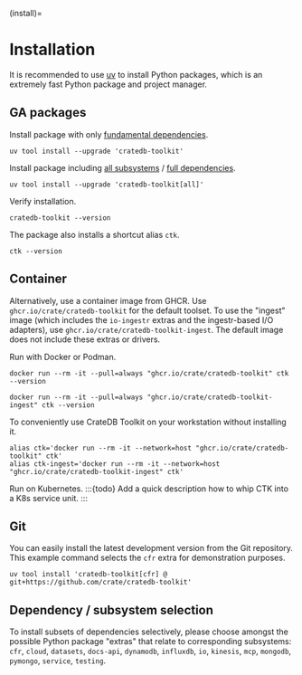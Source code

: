(install)=
# Installation

It is recommended to use [uv] to install Python packages,
which is an extremely fast Python package and project manager.

## GA packages

Install package with only [fundamental dependencies].
```shell
uv tool install --upgrade 'cratedb-toolkit'
```

Install package including [all subsystems] / [full dependencies].
```shell
uv tool install --upgrade 'cratedb-toolkit[all]'
```

Verify installation.
```shell
cratedb-toolkit --version
```

The package also installs a shortcut alias `ctk`.
```shell
ctk --version
```

## Container

Alternatively, use a container image from GHCR. Use `ghcr.io/crate/cratedb-toolkit`
for the default toolset. To use the "ingest" image (which includes the `io-ingestr`
extras and the ingestr-based I/O adapters), use `ghcr.io/crate/cratedb-toolkit-ingest`.
The default image does not include these extras or drivers.

Run with Docker or Podman.
```shell
docker run --rm -it --pull=always "ghcr.io/crate/cratedb-toolkit" ctk --version
```
```shell
docker run --rm -it --pull=always "ghcr.io/crate/cratedb-toolkit-ingest" ctk --version
```

To conveniently use CrateDB Toolkit on your workstation without installing it.
```shell
alias ctk='docker run --rm -it --network=host "ghcr.io/crate/cratedb-toolkit" ctk'
alias ctk-ingest='docker run --rm -it --network=host "ghcr.io/crate/cratedb-toolkit-ingest" ctk'
```

Run on Kubernetes.
:::{todo}
Add a quick description how to whip CTK into a K8s service unit.
:::

## Git

You can easily install the latest development version from the Git repository.
This example command selects the `cfr` extra for demonstration purposes.
```shell
uv tool install 'cratedb-toolkit[cfr] @ git+https://github.com/crate/cratedb-toolkit'
```

## Dependency / subsystem selection

To install subsets of dependencies selectively, please choose amongst the possible
Python package "extras" that relate to corresponding subsystems:
`cfr`, `cloud`, `datasets`, `docs-api`, `dynamodb`, `influxdb`, `io`,
`kinesis`, `mcp`, `mongodb`, `pymongo`, `service`, `testing`.


[fundamental dependencies]: https://github.com/crate/cratedb-toolkit/blob/v0.0.30/pyproject.toml#L85-L110
[full dependencies]: https://github.com/crate/cratedb-toolkit/blob/v0.0.30/pyproject.toml#L148-L150
[all subsystems]: https://github.com/crate/cratedb-toolkit/blob/v0.0.30/pyproject.toml#L112-L114
[uv]: https://docs.astral.sh/uv/
